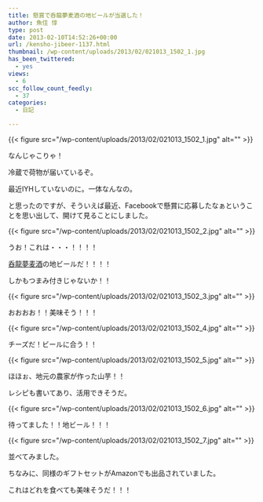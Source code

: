 ```yaml
---
title: 懸賞で呑龍夢麦酒の地ビールが当選した！
author: 魚住 惇
type: post
date: 2013-02-10T14:52:26+00:00
url: /kensho-jibeer-1137.html
thumbnail: /wp-content/uploads/2013/02/021013_1502_1.jpg
has_been_twittered:
  - yes
views:
  - 6
scc_follow_count_feedly:
  - 37
categories:
  - 日記

---
```

{{< figure src="/wp-content/uploads/2013/02/021013_1502_1.jpg" alt="" >}}

なんじゃこりゃ！

冷蔵で荷物が届いているぞ。

<!--more-->

最近IYHしていないのに。一体なんなの。</p> 

と思ったのですが、そういえば最近、Facebookで懸賞に応募したなぁということを思い出して、開けて見ることにしました。</p> 

{{< figure src="/wp-content/uploads/2013/02/021013_1502_2.jpg" alt="" >}} 

うお！これは・・・！！！！</p> 

[呑龍夢麦酒][1]の地ビールだ！！！！

しかもつまみ付きじゃないか！！</p> 

{{< figure src="/wp-content/uploads/2013/02/021013_1502_3.jpg" alt="" >}} 

おおおお！！美味そう！！！</p> 

{{< figure src="/wp-content/uploads/2013/02/021013_1502_4.jpg" alt="" >}} 

チーズだ！ビールに合う！！</p> 

{{< figure src="/wp-content/uploads/2013/02/021013_1502_5.jpg" alt="" >}} 

ほほぉ、地元の農家が作った山芋！！

レシピも書いてあり、活用できそうだ。</p> 

{{< figure src="/wp-content/uploads/2013/02/021013_1502_6.jpg" alt="" >}} 

待ってました！！地ビール！！！</p> 

{{< figure src="/wp-content/uploads/2013/02/021013_1502_7.jpg" alt="" >}} 

並べてみました。</p> 

ちなみに、同様のギフトセットがAmazonでも出品されていました。

これはどれを食べても美味そうだ！！！</p>

 [1]: http://www.donryudream.com/